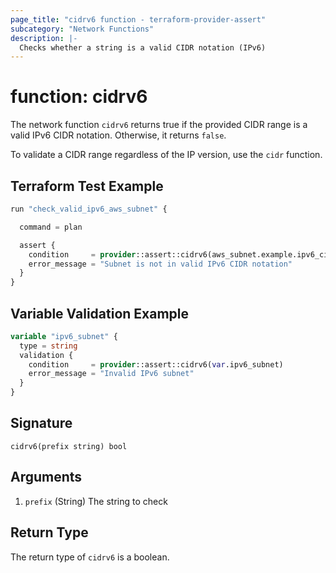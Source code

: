 ```yaml
---
page_title: "cidrv6 function - terraform-provider-assert"
subcategory: "Network Functions"
description: |-
  Checks whether a string is a valid CIDR notation (IPv6)
---
```


# function: cidrv6



The network function `cidrv6` returns true if the provided CIDR range is a valid IPv6 CIDR notation. Otherwise, it returns `false`.

To validate a CIDR range regardless of the IP version, use the `cidr` function.

## Terraform Test Example

```terraform
run "check_valid_ipv6_aws_subnet" {

  command = plan

  assert {
    condition     = provider::assert::cidrv6(aws_subnet.example.ipv6_cidr_block)
    error_message = "Subnet is not in valid IPv6 CIDR notation"
  }
}
```

## Variable Validation Example

```terraform
variable "ipv6_subnet" {
  type = string
  validation {
    condition     = provider::assert::cidrv6(var.ipv6_subnet)
    error_message = "Invalid IPv6 subnet"
  }
}
```

## Signature

<!-- signature generated by tfplugindocs -->
```text
cidrv6(prefix string) bool
```

## Arguments

<!-- arguments generated by tfplugindocs -->
1. `prefix` (String) The string to check


## Return Type

The return type of `cidrv6` is a boolean.
